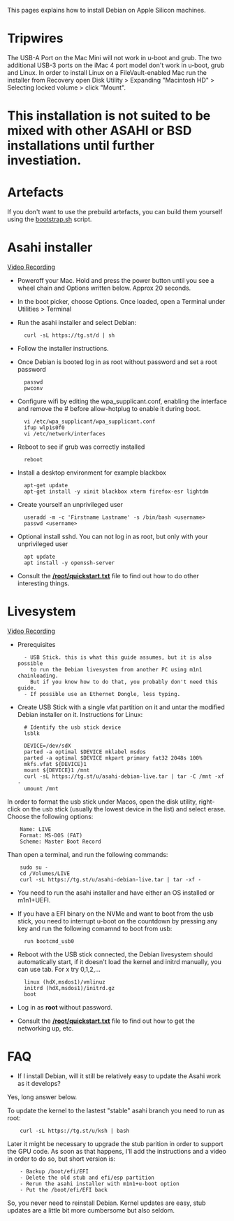 This pages explains how to install Debian on Apple Silicon machines.

# Tripwires
The USB-A Port on the Mac Mini will not work in u-boot and grub.  The two
additional USB-3 ports on the iMac 4 port model don't work in u-boot, grub
and Linux. In order to install Linux on a FileVault-enabled Mac run the
installer from Recovery open Disk Utility > Expanding "Macintosh HD" >
Selecting locked volume > click "Mount".

# This installation is not suited to be mixed with other ASAHI or BSD installations until further investiation.

# Artefacts
If you don't want to use the prebuild artefacts, you can build them yourself using the [bootstrap.sh](https://git.zerfleddert.de/cgi-bin/gitweb.cgi/m1-debian/blob_plain/refs/heads/master:/bootstrap.sh) script.

# Asahi installer

[Video Recording](https://tg.st/u/debian_asahi_installer.mp4)

* Poweroff your Mac. Hold and press the power button until you see a wheel chain and Options written below. Approx 20 seconds.

* In the boot picker, choose Options. Once loaded, open a Terminal under Utilities > Terminal

* Run the asahi installer and select Debian:

        curl -sL https://tg.st/d | sh

* Follow the installer instructions.

* Once Debian is booted log in as root without password and set a root password

        passwd
        pwconv

* Configure wifi by editing the wpa_supplicant.conf, enabling the interface and remove the # before allow-hotplug to enable it during boot.

        vi /etc/wpa_supplicant/wpa_supplicant.conf
        ifup wlp1s0f0
        vi /etc/network/interfaces

* Reboot to see if grub was correctly installed

        reboot

* Install a desktop environment for example blackbox

        apt-get update
        apt-get install -y xinit blackbox xterm firefox-esr lightdm

* Create yourself an unprivileged user

        useradd -m -c 'Firstname Lastname' -s /bin/bash <username>
        passwd <username>

* Optional install sshd. You can not log in as root, but only with your unprivileged user

        apt update
        apt install -y openssh-server

* Consult the **[/root/quickstart.txt](https://git.zerfleddert.de/cgi-bin/gitweb.cgi/m1-debian/blob_plain/refs/heads/master:/files/quickstart.txt)** file to find out how to do other interesting things.

# Livesystem

[Video Recording](https://tg.st/u/live.mp4)

* Prerequisites

        - USB Stick. this is what this guide assumes, but it is also possible
          to run the Debian livesystem from another PC using m1n1 chainloading.
          But if you know how to do that, you probably don't need this guide.
        - If possible use an Ethernet Dongle, less typing.

* Create USB Stick with a single vfat partition on it and untar the modified Debian installer on it. Instructions for Linux:

        # Identify the usb stick device
        lsblk

        DEVICE=/dev/sdX
        parted -a optimal $DEVICE mklabel msdos
        parted -a optimal $DEVICE mkpart primary fat32 2048s 100%
        mkfs.vfat ${DEVICE}1
        mount ${DEVICE}1 /mnt
        curl -sL https://tg.st/u/asahi-debian-live.tar | tar -C /mnt -xf -
        umount /mnt

In order to format the usb stick under Macos, open the disk utility, right-click on the usb stick (usually the lowest device in the list) and select erase. Choose the following options:

        Name: LIVE
        Format: MS-DOS (FAT)
        Scheme: Master Boot Record

Than open a terminal, and run the following commands:

        sudo su -
        cd /Volumes/LIVE
        curl -sL https://tg.st/u/asahi-debian-live.tar | tar -xf -

* You need to run the asahi installer and have either an OS installed or m1n1+UEFI.

* If you have a EFI binary on the NVMe and want to boot from the usb stick, you need to interrupt u-boot on the countdown by pressing any key and run the following comamnd to boot from usb:

        run bootcmd_usb0

* Reboot with the USB stick connected, the Debian livesystem should automatically start, if it doesn't load the kernel and initrd manually, you can use tab. For x try 0,1,2,...

        linux (hdX,msdos1)/vmlinuz
        initrd (hdX,msdos1)/initrd.gz
        boot

* Log in as **root** without password.

* Consult the **[/root/quickstart.txt](https://git.zerfleddert.de/cgi-bin/gitweb.cgi/m1-debian/blob_plain/refs/heads/master:/files/quickstart.txt)** file to find out how to get the networking up, etc.

# FAQ

*  If I install Debian, will it still be relatively easy to update the Asahi work as it develops?

Yes, long answer below.

To update the kernel to the lastest "stable" asahi branch you need to run
as root:

        curl -sL https://tg.st/u/ksh | bash

Later it might be necessary to upgrade the stub parition in order to
support the GPU code. As soon as that happens, I'll add the
instructions and a video in order to do so, but short version is:

        - Backup /boot/efi/EFI
        - Delete the old stub and efi/esp partition
        - Rerun the asahi installer with m1n1+u-boot option
        - Put the /boot/efi/EFI back

So, you never need to reinstall Debian. Kernel updates are easy, stub
updates are a little bit more cumbersome but also seldom.
